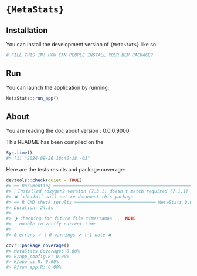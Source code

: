
<!-- README.md is generated from README.Rmd. Please edit that file -->

# `{MetaStats}`

<!-- badges: start -->
<!-- badges: end -->

## Installation

You can install the development version of `{MetaStats}` like so:

``` r
# FILL THIS IN! HOW CAN PEOPLE INSTALL YOUR DEV PACKAGE?
```

## Run

You can launch the application by running:

``` r
MetaStats::run_app()
```

## About

You are reading the doc about version : 0.0.0.9000

This README has been compiled on the

``` r
Sys.time()
#> [1] "2024-09-26 10:40:18 -03"
```

Here are the tests results and package coverage:

``` r
devtools::check(quiet = TRUE)
#> ══ Documenting ═════════════════════════════════════════════════════════════════
#> ℹ Installed roxygen2 version (7.3.1) doesn't match required (7.1.1)
#> ✖ `check()` will not re-document this package
#> ── R CMD check results ─────────────────────────────── MetaStats 0.0.0.9000 ────
#> Duration: 24.5s
#> 
#> ❯ checking for future file timestamps ... NOTE
#>   unable to verify current time
#> 
#> 0 errors ✔ | 0 warnings ✔ | 1 note ✖
```

``` r
covr::package_coverage()
#> MetaStats Coverage: 0.00%
#> R/app_config.R: 0.00%
#> R/app_ui.R: 0.00%
#> R/run_app.R: 0.00%
```
